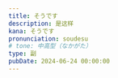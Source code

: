 ```yaml
---
title: そうです
description: 是这样
kana: そうです
pronunciation: soudesu
# tone: 中高型（なかがた）
type: 副
pubDate: 2024-06-24 00:00:00
---
```

